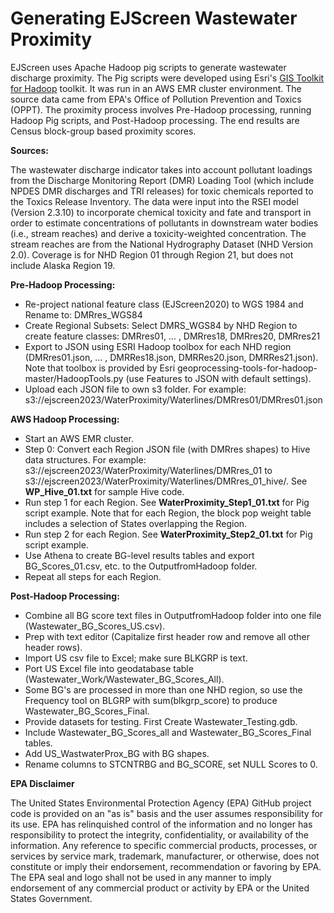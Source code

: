 # **Generating EJScreen Wastewater Proximity**

EJScreen uses Apache Hadoop pig scripts to generate wastewater discharge proximity. The Pig scripts were developed using Esri's [GIS Toolkit for Hadoop](https://esri.github.io/gis-tools-for-hadoop/) toolkit. It was run in an AWS EMR cluster environment. The source data came from EPA's Office of Pollution Prevention and Toxics (OPPT). The proximity process involves Pre-Hadoop processing, running Hadoop Pig scripts, and Post-Hadoop processing. The end results are Census block-group based proximity scores.

**Sources:**

The wastewater discharge indicator takes into account pollutant loadings from the Discharge Monitoring Report (DMR) Loading Tool (which include NPDES DMR discharges and TRI releases) for toxic chemicals reported to the Toxics Release Inventory. The data were input into the RSEI model (Version 2.3.10) to incorporate chemical toxicity and fate and transport in order to estimate concentrations of pollutants in downstream water bodies (i.e., stream reaches) and derive a toxicity-weighted concentration. The stream reaches are from the National Hydrography Dataset (NHD Version 2.0). Coverage is for NHD Region 01 through Region 21, but does not include Alaska Region 19.

**Pre-Hadoop Processing:**

- Re-project national feature class (EJScreen2020) to WGS 1984 and Rename to: DMRres\_WGS84
- Create Regional Subsets: Select DMRS\_WGS84 by NHD Region to create feature classes: DMRres01, … , DMRres18, DMRres20, DMRres21
- Export to JSON using ESRI Hadoop toolbox for each NHD region (DMRres01.json, … , DMRRes18.json, DMRRes20.json, DMRRes21.json). Note that toolbox is provided by Esri geoprocessing-tools-for-hadoop-master/HadoopTools.py (use Features to JSON with default settings).
- Upload each JSON file to own s3 folder. For example: s3://ejscreen2023/WaterProximity/Waterlines/DMRres01/DMRres01.json

**AWS Hadoop Processing:**

- Start an AWS EMR cluster.
- Step 0: Convert each Region JSON file (with DMRres shapes) to Hive data structures. For example: s3://ejscreen2023/WaterProximity/Waterlines/DMRres\_01 to s3://ejscreen2023/WaterProximity/Waterlines/DMRres\_01\_hive/. See **WP\_Hive\_01.txt** for sample Hive code.
- Run step 1 for each Region. See **WaterProximity\_Step1\_01.txt** for Pig script example. Note that for each Region, the block pop weight table includes a selection of States overlapping the Region.
- Run step 2 for each Region. See **WaterProximity\_Step2\_01.txt** for Pig script example.
- Use Athena to create BG-level results tables and export BG\_Scores\_01.csv, etc. to the OutputfromHadoop folder.
- Repeat all steps for each Region.

**Post-Hadoop Processing:**

- Combine all BG score text files in OutputfromHadoop folder into one file (Wastewater\_BG\_Scores\_US.csv).
- Prep with text editor (Capitalize first header row and remove all other header rows).
- Import US csv file to Excel; make sure BLKGRP is text.
- Port US Excel file into geodatabase table (Wastewater\_Work/Wastewater\_BG\_Scores\_All).
- Some BG's are processed in more than one NHD region, so use the Frequency tool on BLGRP with sum(blkgrp\_score) to produce Wastewater\_BG\_Scores\_Final.
- Provide datasets for testing. First Create Wastewater\_Testing.gdb.
- Include Wastewater\_BG\_Scores\_all and Wastewater\_BG\_Scores\_Final tables.
- Add US\_WastwaterProx\_BG with BG shapes.
- Rename columns to STCNTRBG and BG\_SCORE, set NULL Scores to 0.

**EPA Disclaimer**

The United States Environmental Protection Agency (EPA) GitHub project code is provided on an "as is" basis and the user assumes responsibility for its use. EPA has relinquished control of the information and no longer has responsibility to protect the integrity, confidentiality, or availability of the information. Any reference to specific commercial products, processes, or services by service mark, trademark, manufacturer, or otherwise, does not constitute or imply their endorsement, recommendation or favoring by EPA. The EPA seal and logo shall not be used in any manner to imply endorsement of any commercial product or activity by EPA or the United States Government.
